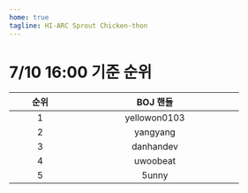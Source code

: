 ```yaml
---
home: true
tagline: HI-ARC Sprout Chicken-thon
---
```


# 7/10 16:00 기준 순위

<div class="center">

| <span style="display: inline-block; width:10vw">순위</span> | <span style="display: inline-block; width:30vw">BOJ 핸들</span> |
|:---:|:-------:|
| 1 | yellowon0103 |
| 2 | yangyang |
| 3 | danhandev |
| 4 | uwoobeat |
| 5 | 5unny |

</div>
